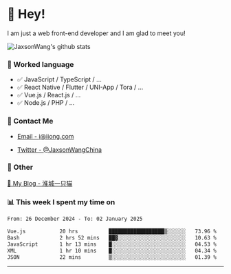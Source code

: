 # 👋 Hey!

I am just a web front-end developer and I am glad to meet you!

![JaxsonWang's github stats](https://github-readme-stats.vercel.app/api?username=JaxsonWang&&show_icons=true&&title_color=1abc9c&&icon_color=1abc9c)


### 📝 Worked language

- ✅ JavaScript / TypeScript / ...
- ✅ React Native / Flutter / UNI-App / Tora / ...
- ✅ Vue.js / React.js / ...
- ✅ Node.js / PHP / ...

### 📮 Contact Me

- [Email - i@iiong.com](mailto:i@iiong.com)

- [Twitter - @JaxsonWangChina](https://twitter.com/JaxsonWangChina)

### 🤪 Other

[📌 My Blog - 淮城一只猫](https://iiong.com)

### 📊 This week I spent my time on

<!--START_SECTION:waka-->

```txt
From: 26 December 2024 - To: 02 January 2025

Vue.js           20 hrs          ██████████████████▒░░░░░░   73.96 %
Bash             2 hrs 52 mins   ██▓░░░░░░░░░░░░░░░░░░░░░░   10.63 %
JavaScript       1 hr 13 mins    █░░░░░░░░░░░░░░░░░░░░░░░░   04.53 %
XML              1 hr 10 mins    █░░░░░░░░░░░░░░░░░░░░░░░░   04.34 %
JSON             22 mins         ▒░░░░░░░░░░░░░░░░░░░░░░░░   01.39 %
```

<!--END_SECTION:waka-->

---
